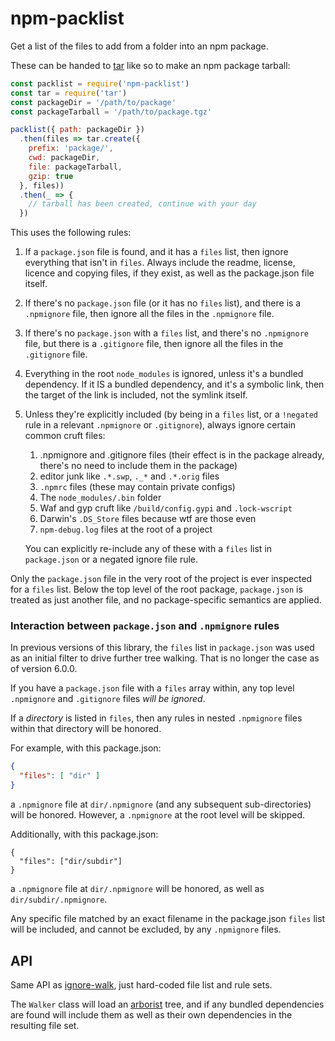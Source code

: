 # npm-packlist

Get a list of the files to add from a folder into an npm package.

These can be handed to [tar](http://npm.im/tar) like so to make an npm
package tarball:

```js
const packlist = require('npm-packlist')
const tar = require('tar')
const packageDir = '/path/to/package'
const packageTarball = '/path/to/package.tgz'

packlist({ path: packageDir })
  .then(files => tar.create({
    prefix: 'package/',
    cwd: packageDir,
    file: packageTarball,
    gzip: true
  }, files))
  .then(_ => {
    // tarball has been created, continue with your day
  })
```

This uses the following rules:

1. If a `package.json` file is found, and it has a `files` list,
   then ignore everything that isn't in `files`.  Always include the
   readme, license, licence and copying files, if they exist, as well
   as the package.json file itself.
2. If there's no `package.json` file (or it has no `files` list), and
   there is a `.npmignore` file, then ignore all the files in the
   `.npmignore` file.
3. If there's no `package.json` with a `files` list, and there's no
   `.npmignore` file, but there is a `.gitignore` file, then ignore
   all the files in the `.gitignore` file.
4. Everything in the root `node_modules` is ignored, unless it's a
   bundled dependency.  If it IS a bundled dependency, and it's a
   symbolic link, then the target of the link is included, not the
   symlink itself.
4. Unless they're explicitly included (by being in a `files` list, or
   a `!negated` rule in a relevant `.npmignore` or `.gitignore`),
   always ignore certain common cruft files:

    1. .npmignore and .gitignore files (their effect is in the package
       already, there's no need to include them in the package)
    2. editor junk like `.*.swp`, `._*` and `.*.orig` files
    3. `.npmrc` files (these may contain private configs)
    4. The `node_modules/.bin` folder
    5. Waf and gyp cruft like `/build/config.gypi` and `.lock-wscript`
    6. Darwin's `.DS_Store` files because wtf are those even
    7. `npm-debug.log` files at the root of a project

    You can explicitly re-include any of these with a `files` list in
    `package.json` or a negated ignore file rule.

Only the `package.json` file in the very root of the project is ever
inspected for a `files` list.  Below the top level of the root package,
`package.json` is treated as just another file, and no package-specific
semantics are applied.

### Interaction between `package.json` and `.npmignore` rules

In previous versions of this library, the `files` list in `package.json`
was used as an initial filter to drive further tree walking. That is no
longer the case as of version 6.0.0.

If you have a `package.json` file with a `files` array within, any top
level `.npmignore` and `.gitignore` files *will be ignored*.

If a _directory_ is listed in `files`, then any rules in nested `.npmignore` files within that directory will be honored.

For example, with this package.json:

```json
{
  "files": [ "dir" ]
}
```

a `.npmignore` file at `dir/.npmignore` (and any subsequent
sub-directories) will be honored.  However, a `.npmignore` at the root
level will be skipped.

Additionally, with this package.json:

```
{
  "files": ["dir/subdir"]
}
```

a `.npmignore` file at `dir/.npmignore` will be honored, as well as `dir/subdir/.npmignore`.

Any specific file matched by an exact filename in the package.json `files` list will be included, and cannot be excluded, by any `.npmignore` files.

## API

Same API as [ignore-walk](http://npm.im/ignore-walk), just hard-coded
file list and rule sets.

The `Walker` class will load an [arborist](https://github.com/npm/cli/tree/latest/workspaces/arborist) tree, and if any bundled dependencies are found will include them as well as their own dependencies in the resulting file set.
